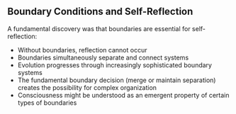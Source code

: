 ## Boundary Conditions and Self-Reflection

A fundamental discovery was that boundaries are essential for self-reflection:

- Without boundaries, reflection cannot occur
- Boundaries simultaneously separate and connect systems
- Evolution progresses through increasingly sophisticated boundary systems
- The fundamental boundary decision (merge or maintain separation) creates the possibility for complex organization
- Consciousness might be understood as an emergent property of certain types of boundaries
